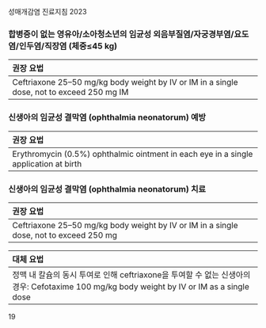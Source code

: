 성매개감염 진료지침 2023

### 합병증이 없는 영유아/소아청소년의 임균성 외음부질염/자궁경부염/요도염/인두염/직장염 (체중≤45 kg)

| 권장 요법 |
| :-------- |
| Ceftriaxone 25–50 mg/kg body weight by IV or IM in a single dose, not to exceed 250 mg IM |

### 신생아의 임균성 결막염 (ophthalmia neonatorum) 예방

| 권장 요법 |
| :-------- |
| Erythromycin (0.5%) ophthalmic ointment in each eye in a single application at birth |

### 신생아의 임균성 결막염 (ophthalmia neonatorum) 치료

| 권장 요법 |
| :-------- |
| Ceftriaxone 25–50 mg/kg body weight by IV or IM in a single dose, not to exceed 250 mg |

| 대체 요법 |
| :-------- |
| 정맥 내 칼슘의 동시 투여로 인해 ceftriaxone을 투여할 수 없는 신생아의 경우: Cefotaxime 100 mg/kg body weight by IV or IM as a single dose |

<PAGE>19